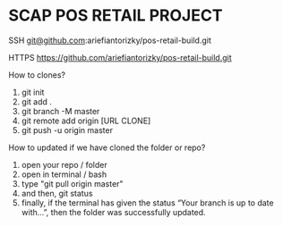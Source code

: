# SCAP POS RETAIL PROJECT 

SSH
git@github.com:ariefiantorizky/pos-retail-build.git

HTTPS
https://github.com/ariefiantorizky/pos-retail-build.git

How to clones?
1. git init
2. git add .
3. git branch -M master
4. git remote add origin [URL CLONE]
5. git push -u origin master

How to updated if we have cloned the folder or repo?
1. open your repo / folder
2. open in terminal / bash
3. type "git pull origin master"
4. and then, git status
5. finally, if the terminal has given the status “Your branch is up to date with...”, then the folder was successfully updated.
